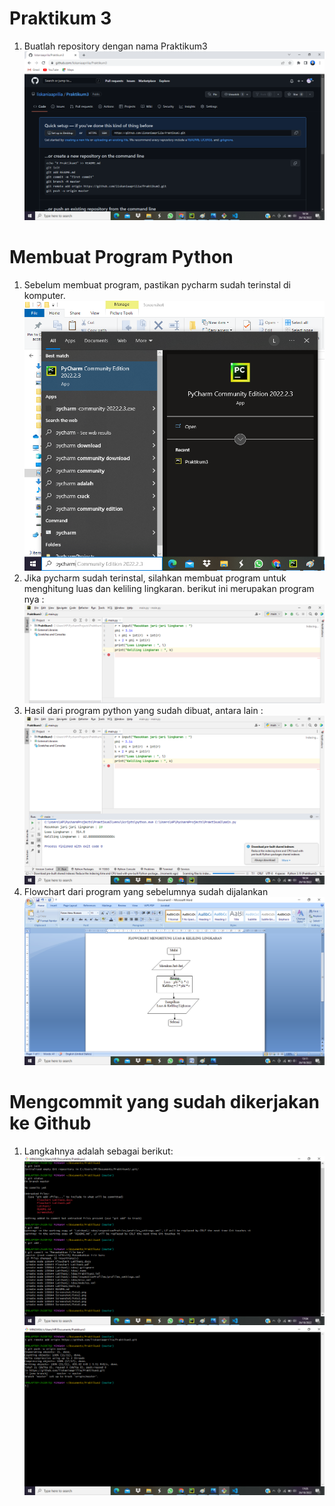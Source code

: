 # Praktikum 3
1. Buatlah repository dengan nama Praktikum3
![img.1](Screenshot/Foto1.png)

# Membuat Program Python
1. Sebelum membuat program, pastikan pycharm sudah terinstal di komputer.
![img.2](Screenshot/Foto2.png)
2. Jika pycharm sudah terinstal, silahkan membuat program untuk menghitung luas dan keliling lingkaran. berikut ini merupakan program nya :
![img.3](Screenshot/Foto3.png)
3. Hasil dari program python yang sudah dibuat, antara lain :
![img.4](Screenshot/Foto4.png)
4. Flowchart dari program yang sebelumnya sudah dijalankan
![img.5](Screenshot/Foto5.png)

# Mengcommit yang sudah dikerjakan ke Github
1. Langkahnya adalah sebagai berikut:
![img.6](Screenshot/Foto6.png)
![img.7](Screenshot/Foto7.png)